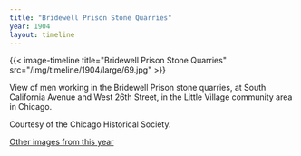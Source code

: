 ```yaml
---
title: "Bridewell Prison Stone Quarries"
year: 1904
layout: timeline
---
```


{{< image-timeline title="Bridewell Prison Stone Quarries" src="/img/timeline/1904/large/69.jpg" >}}


View of men working in the Bridewell Prison stone quarries, at South California Avenue and West 26th Street, in the Little Village community area in Chicago. 

Courtesy of the Chicago Historical Society.

[Other images from this year](/historical/timeline/1904)